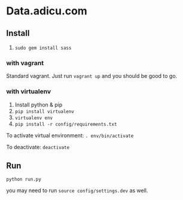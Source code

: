 # Data.adicu.com

## Install
1. `sudo gem install sass`

### with vagrant 
Standard vagrant. Just run `vagrant up` and you should be good to go.

### with virtualenv
1. Install python & pip
2. `pip install virtualenv`
3. `virtualenv env`
4. `pip install -r config/requirements.txt`

To activate virtual environment:
`. env/bin/activate`

To deactivate:
`deactivate`

## Run
`python run.py`

you may need to run `source config/settings.dev` as well. 
